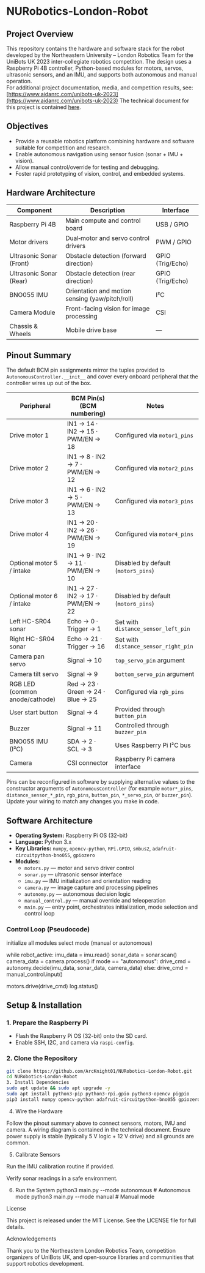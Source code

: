 # NURobotics-London-Robot

## Project Overview  
This repository contains the hardware and software stack for the robot developed by the Northeastern University – London Robotics Team for the UniBots UK 2023 inter-collegiate robotics competition. The design uses a Raspberry Pi 4B controller, Python-based modules for motors, servos, ultrasonic sensors, and an IMU, and supports both autonomous and manual operation.  
For additional project documentation, media, and competition results, see: [https://www.aidanrc.com/unibots-uk-2023](https://www.aidanrc.com/unibots-uk-2023)
The technical document for this project is contained [here](https://docs.google.com/document/d/1x95HRRY2IjaurOZZFUa4TBfEYou3pGcw90neMIvEJIw/edit?usp=sharing).

## Objectives  
- Provide a reusable robotics platform combining hardware and software suitable for competition and research.  
- Enable autonomous navigation using sensor fusion (sonar + IMU + vision).  
- Allow manual control/override for testing and debugging.  
- Foster rapid prototyping of vision, control, and embedded systems.

## Hardware Architecture  
| Component                | Description                                  | Interface       |
|--------------------------|----------------------------------------------|-----------------|
| Raspberry Pi 4B          | Main compute and control board               | USB / GPIO      |
| Motor drivers            | Dual‐motor and servo control drivers         | PWM / GPIO      |
| Ultrasonic Sonar (Front) | Obstacle detection (forward direction)       | GPIO (Trig/Echo)|
| Ultrasonic Sonar (Rear)  | Obstacle detection (rear direction)          | GPIO (Trig/Echo)|
| BNO055 IMU               | Orientation and motion sensing (yaw/pitch/roll)| I²C           |
| Camera Module            | Front-facing vision for image processing     | CSI             |
| Chassis & Wheels         | Mobile drive base                            | —               |

## Pinout Summary
The default BCM pin assignments mirror the tuples provided to `AutonomousController.__init__` and cover every onboard peripheral that the controller wires up out of the box.

| Peripheral                | BCM Pin(s) (BCM numbering)              | Notes |
|---------------------------|-----------------------------------------|-------|
| Drive motor 1             | IN1 → 14 · IN2 → 15 · PWM/EN → 18       | Configured via `motor1_pins` |
| Drive motor 2             | IN1 → 8 · IN2 → 7 · PWM/EN → 12         | Configured via `motor2_pins` |
| Drive motor 3             | IN1 → 6 · IN2 → 5 · PWM/EN → 13         | Configured via `motor3_pins` |
| Drive motor 4             | IN1 → 20 · IN2 → 26 · PWM/EN → 19       | Configured via `motor4_pins` |
| Optional motor 5 / intake | IN1 → 9 · IN2 → 11 · PWM/EN → 10        | Disabled by default (`motor5_pins`) |
| Optional motor 6 / intake | IN1 → 27 · IN2 → 17 · PWM/EN → 22       | Disabled by default (`motor6_pins`) |
| Left HC-SR04 sonar        | Echo → 0 · Trigger → 1                  | Set with `distance_sensor_left_pin` |
| Right HC-SR04 sonar       | Echo → 21 · Trigger → 16                | Set with `distance_sensor_right_pin` |
| Camera pan servo          | Signal → 10                             | `top_servo_pin` argument |
| Camera tilt servo         | Signal → 9                              | `bottom_servo_pin` argument |
| RGB LED (common anode/cathode) | Red → 23 · Green → 24 · Blue → 25  | Configured via `rgb_pins` |
| User start button         | Signal → 4                              | Provided through `button_pin` |
| Buzzer                    | Signal → 11                             | Controlled through `buzzer_pin` |
| BNO055 IMU (I²C)          | SDA → 2 · SCL → 3                       | Uses Raspberry Pi I²C bus |
| Camera                    | CSI connector                           | Raspberry Pi camera interface |

Pins can be reconfigured in software by supplying alternative values to the constructor arguments of `AutonomousController` (for example `motor*_pins`, `distance_sensor_*_pin`, `rgb_pins`, `button_pin`, `*_servo_pin`, or `buzzer_pin`). Update your wiring to match any changes you make in code.


## Software Architecture  
- **Operating System:** Raspberry Pi OS (32-bit)  
- **Language:** Python 3.x  
- **Key Libraries:** `numpy`, `opencv‐python`, `RPi.GPIO`, `smbus2`, `adafruit-circuitpython-bno055`, `gpiozero`  
- **Modules:**
  - `motors.py` — motor and servo driver control  
  - `sonar.py` — ultrasonic sensor interface  
  - `imu.py` — IMU initialization and orientation reading  
  - `camera.py` — image capture and processing pipelines  
  - `autonomy.py` — autonomous decision logic  
  - `manual_control.py` — manual override and teleoperation  
  - `main.py` — entry point, orchestrates initialization, mode selection and control loop  

### Control Loop (Pseudocode)  
initialize all modules
select mode (manual or autonomous)

while robot_active:
imu_data = imu.read()
sonar_data = sonar.scan()
camera_data = camera.process()
if mode == "autonomous":
    drive_cmd = autonomy.decide(imu_data, sonar_data, camera_data)
else:
    drive_cmd = manual_control.input()

motors.drive(drive_cmd)
log.status()


## Setup & Installation  
### 1. Prepare the Raspberry Pi  
- Flash the Raspberry Pi OS (32-bit) onto the SD card.  
- Enable SSH, I2C, and camera via `raspi-config`.

### 2. Clone the Repository  
```bash
git clone https://github.com/ArcKnight01/NURobotics-London-Robot.git
cd NURobotics-London-Robot
3. Install Dependencies
sudo apt update && sudo apt upgrade -y
sudo apt install python3-pip python3-rpi.gpio python3-opencv pigpio
pip3 install numpy opencv-python adafruit-circuitpython-bno055 gpiozero smbus2 pyserial
```
4. Wire the Hardware

Follow the pinout summary above to connect sensors, motors, IMU and camera. A wiring diagram is contained in the technical document.
Ensure power supply is stable (typically 5 V logic + 12 V drive) and all grounds are common.

5. Calibrate Sensors

Run the IMU calibration routine if provided.

Verify sonar readings in a safe environment.

6. Run the System
python3 main.py --mode autonomous   # Autonomous mode
python3 main.py --mode manual       # Manual mode


License

This project is released under the MIT License. See the LICENSE file for full details.

Acknowledgements

Thank you to the Northeastern London Robotics Team, competition organizers of UniBots UK, and open-source libraries and communities that support robotics development.



